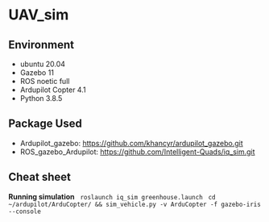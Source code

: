 # UAV_sim

## Environment 
- ubuntu 20.04 
- Gazebo 11
- ROS noetic full
- Ardupilot Copter 4.1
- Python 3.8.5

## Package Used
- Ardupilot_gazebo: https://github.com/khancyr/ardupilot_gazebo.git
- ROS_gazebo_Ardupilot: https://github.com/Intelligent-Quads/iq_sim.git

## Cheat sheet
**Running simulation**
``` roslaunch iq_sim greenhouse.launch```
``` cd ~/ardupilot/ArduCopter/ && sim_vehicle.py -v ArduCopter -f gazebo-iris --console```

